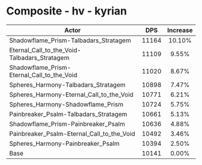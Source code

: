 # Composite - hv - kyrian
| Actor | DPS | Increase |
|---|:---:|:---:|
|Shadowflame_Prism-Talbadars_Stratagem|11164|10.10%|
|Eternal_Call_to_the_Void-Talbadars_Stratagem|11109|9.55%|
|Shadowflame_Prism-Eternal_Call_to_the_Void|11020|8.67%|
|Spheres_Harmony-Talbadars_Stratagem|10898|7.47%|
|Spheres_Harmony-Eternal_Call_to_the_Void|10771|6.21%|
|Spheres_Harmony-Shadowflame_Prism|10724|5.75%|
|Painbreaker_Psalm-Talbadars_Stratagem|10661|5.13%|
|Shadowflame_Prism-Painbreaker_Psalm|10636|4.88%|
|Painbreaker_Psalm-Eternal_Call_to_the_Void|10492|3.46%|
|Spheres_Harmony-Painbreaker_Psalm|10394|2.50%|
|Base|10141|0.00%|
